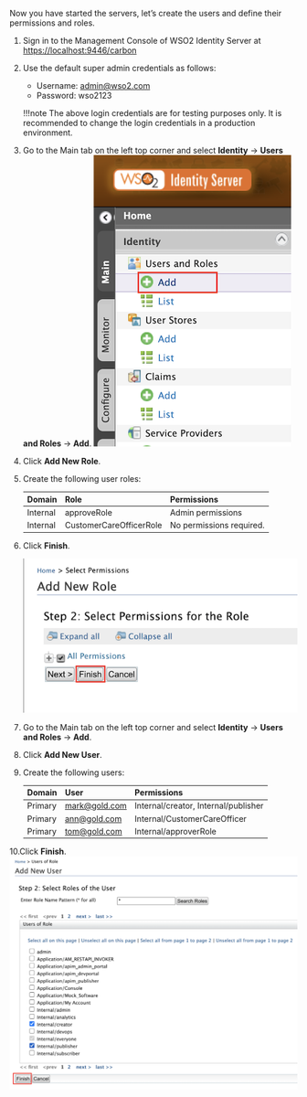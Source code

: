  Now you have started the servers, let’s create the users and define their permissions and  roles.
 
 1. Sign in to the Management Console of WSO2 Identity Server at [https://localhost:9446/carbon](https://localhost:9446/carbon)
 2. Use the default super admin credentials as follows:
    - Username: admin@wso2.com
    - Password: wso2123
    
    !!!note
        The above login credentials are for testing purposes only. It is recommended to change the login credentials in 
        a production environment.
    
 3. Go to the Main tab on the left top corner and select **Identity** -> **Users and Roles** -> **Add**. ![add_users](../assets/img/get-started/quick-start-guide/go-to-add-users.png)
 4. Click **Add New Role**.
 5. Create the following user roles:   
  
    | Domain | Role| Permissions|
    |--------|--------|--------|
    |Internal|approveRole|Admin permissions|
    |Internal|CustomerCareOfficerRole|No permissions required.|
 
 6. Click **Finish**. 
 
    ![add_new_role](../assets/img/get-started/quick-start-guide/add-new-role.png)
 
 7. Go to the Main tab on the left top corner and select **Identity** -> **Users and Roles** -> **Add**.
 8. Click **Add New User**.
 9. Create the following users:
 
    | Domain | User| Permissions|
    |--------|--------|--------|
    |Primary|mark@gold.com|Internal/creator, Internal/publisher|
    |Primary|ann@gold.com|Internal/CustomerCareOfficer|
    |Primary|tom@gold.com|Internal/approverRole|
    
 10.Click **Finish**. ![add_new_user](../assets/img/get-started/quick-start-guide/add-new-user.png)
 
 
 
